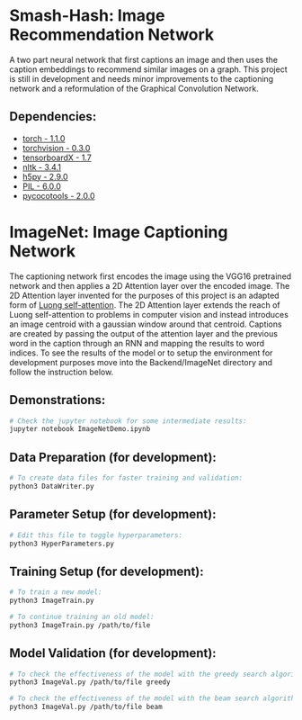 Smash-Hash: Image Recommendation Network
================================================
A two part neural network that first captions an image and then uses the caption embeddings to recommend similar images on a graph. This project is still in development and needs minor improvements to the captioning network and a reformulation of the Graphical Convolution Network.

Dependencies:
------------
* [torch - 1.1.0](https://pytorch.org/)
* [torchvision - 0.3.0](https://pytorch.org/)
* [tensorboardX - 1.7](https://pypi.org/project/tensorboardX/)
* [nltk - 3.4.1](https://pypi.org/project/nltk/)
* [h5py - 2.9.0](https://pypi.org/project/h5py/)
* [PIL - 6.0.0](https://pypi.org/project/Pillow/)
* [pycocotools - 2.0.0](https://pypi.org/project/pycocotools/)

ImageNet: Image Captioning Network
================================================
The captioning network first encodes the image using the VGG16 pretrained network and then applies a 2D Attention layer over the encoded image. The 2D Attention layer invented for the purposes of this project is an adapted form of [Luong self-attention](https://arxiv.org/pdf/1508.04025.pdf). The 2D Attention layer extends the reach of Luong self-attention to problems in computer vision and instead introduces an image centroid with a gaussian window around that centroid. Captions are created by passing the output of the attention layer and the previous word in the caption through an RNN and mapping the results to word indices. To see the results of the model or to setup the environment for development purposes move into the Backend/ImageNet directory and follow the instruction below.

Demonstrations:
------------
```bash
# Check the jupyter notebook for some intermediate results:
jupyter notebook ImageNetDemo.ipynb
```

Data Preparation (for development):
------------
```bash
# To create data files for faster training and validation:
python3 DataWriter.py
```

Parameter Setup (for development):
------------
``` bash
# Edit this file to toggle hyperparameters:
python3 HyperParameters.py
```

Training Setup (for development):
------------
```bash
# To train a new model:
python3 ImageTrain.py

# To continue training an old model:
python3 ImageTrain.py /path/to/file
```

Model Validation (for development):
------------
```bash
# To check the effectiveness of the model with the greedy search algorithm:
python3 ImageVal.py /path/to/file greedy

# To check the effectiveness of the model with the beam search algorithm:
python3 ImageVal.py /path/to/file beam
```
